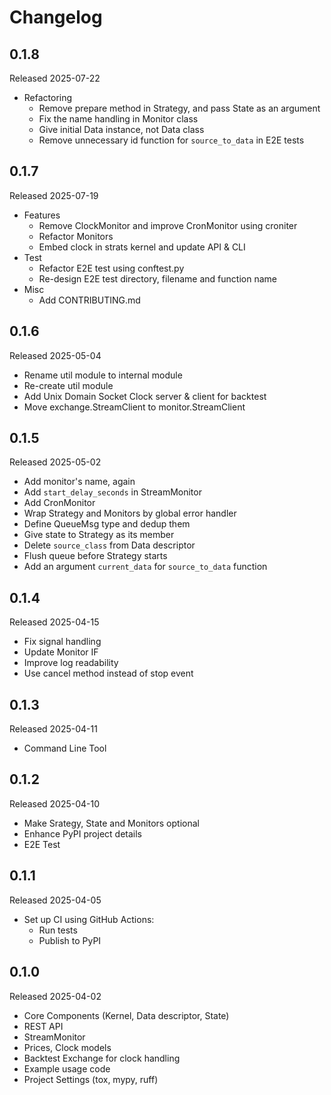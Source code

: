 # Changelog

## 0.1.8

Released 2025-07-22

- Refactoring
  - Remove prepare method in Strategy, and pass State as an argument
  - Fix the name handling in Monitor class
  - Give initial Data instance, not Data class
  - Remove unnecessary id function for `source_to_data` in E2E tests

## 0.1.7

Released 2025-07-19

- Features
  - Remove ClockMonitor and improve CronMonitor using croniter
  - Refactor Monitors
  - Embed clock in strats kernel and update API & CLI
- Test
  - Refactor E2E test using conftest.py
  - Re-design E2E test directory, filename and function name
- Misc
  - Add CONTRIBUTING.md

## 0.1.6

Released 2025-05-04

- Rename util module to internal module
- Re-create util module
- Add Unix Domain Socket Clock server & client for backtest
- Move exchange.StreamClient to monitor.StreamClient

## 0.1.5

Released 2025-05-02

- Add monitor's name, again
- Add `start_delay_seconds` in StreamMonitor
- Add CronMonitor
- Wrap Strategy and Monitors by global error handler
- Define QueueMsg type and dedup them
- Give state to Strategy as its member
- Delete `source_class` from Data descriptor
- Flush queue before Strategy starts
- Add an argument `current_data` for `source_to_data` function

## 0.1.4

Released 2025-04-15

- Fix signal handling
- Update Monitor IF
- Improve log readability
- Use cancel method instead of stop event

## 0.1.3

Released 2025-04-11

- Command Line Tool

## 0.1.2

Released 2025-04-10

- Make Srategy, State and Monitors optional
- Enhance PyPI project details
- E2E Test

## 0.1.1

Released 2025-04-05

- Set up CI using GitHub Actions:
  - Run tests
  - Publish to PyPI

## 0.1.0

Released 2025-04-02

- Core Components (Kernel, Data descriptor, State)
- REST API
- StreamMonitor
- Prices, Clock models
- Backtest Exchange for clock handling
- Example usage code
- Project Settings (tox, mypy, ruff)
